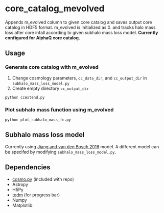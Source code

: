 # core_catalog_mevolved
Appends m_evolved column to given core catalog and saves output core catalog in HDF5 format. m_evolved is initialized as 0. and tracks halo mass loss after core infall according to given subhalo mass loss model. **Currently configured for AlphaQ core catalog.**

## Usage

### Generate core catalog with m_evolved
1. Change cosmology parameters, `cc_data_dir`, and `cc_output_dir` in `subhalo_mass_loss_model.py`
2. Create empty directory `cc_output_dir`

`python ccextend.py`

### Plot subhalo mass function using m_evolved
`python plot_subhalo_mass_fn.py`

## Subhalo mass loss model
Currently using [Jiang and van den Bosch 2016](https://academic.oup.com/mnras/article/458/3/2848/2589187) model. A different model can be specifed by modifying `subhalo_mass_loss_model.py`.

## Dependencies
- [cosmo.py](https://github.com/dkorytov/dtk/blob/master/cosmo.py) (included with repo)
- Astropy
- H5Py
- [tqdm](https://github.com/tqdm/tqdm) (for progress bar)
- Numpy
- Matplotlib